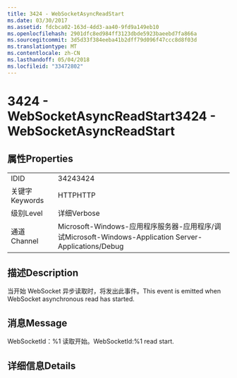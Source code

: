 ```yaml
---
title: 3424 - WebSocketAsyncReadStart
ms.date: 03/30/2017
ms.assetid: fdcbca02-163d-4dd3-aa40-9fd9a149eb10
ms.openlocfilehash: 2901dfc8ed984ff3123dbde5923baeebd7fa866a
ms.sourcegitcommit: 3d5d33f384eeba41b2dff79d096f47ccc8d8f03d
ms.translationtype: MT
ms.contentlocale: zh-CN
ms.lasthandoff: 05/04/2018
ms.locfileid: "33472802"
---
```

# <a name="3424---websocketasyncreadstart"></a><span data-ttu-id="90afd-102">3424 - WebSocketAsyncReadStart</span><span class="sxs-lookup"><span data-stu-id="90afd-102">3424 - WebSocketAsyncReadStart</span></span>
## <a name="properties"></a><span data-ttu-id="90afd-103">属性</span><span class="sxs-lookup"><span data-stu-id="90afd-103">Properties</span></span>  
  
|||  
|-|-|  
|<span data-ttu-id="90afd-104">ID</span><span class="sxs-lookup"><span data-stu-id="90afd-104">ID</span></span>|<span data-ttu-id="90afd-105">3424</span><span class="sxs-lookup"><span data-stu-id="90afd-105">3424</span></span>|  
|<span data-ttu-id="90afd-106">关键字</span><span class="sxs-lookup"><span data-stu-id="90afd-106">Keywords</span></span>|<span data-ttu-id="90afd-107">HTTP</span><span class="sxs-lookup"><span data-stu-id="90afd-107">HTTP</span></span>|  
|<span data-ttu-id="90afd-108">级别</span><span class="sxs-lookup"><span data-stu-id="90afd-108">Level</span></span>|<span data-ttu-id="90afd-109">详细</span><span class="sxs-lookup"><span data-stu-id="90afd-109">Verbose</span></span>|  
|<span data-ttu-id="90afd-110">通道</span><span class="sxs-lookup"><span data-stu-id="90afd-110">Channel</span></span>|<span data-ttu-id="90afd-111">Microsoft-Windows-应用程序服务器-应用程序/调试</span><span class="sxs-lookup"><span data-stu-id="90afd-111">Microsoft-Windows-Application Server-Applications/Debug</span></span>|  
  
## <a name="description"></a><span data-ttu-id="90afd-112">描述</span><span class="sxs-lookup"><span data-stu-id="90afd-112">Description</span></span>  
 <span data-ttu-id="90afd-113">当开始 WebSocket 异步读取时，将发出此事件。</span><span class="sxs-lookup"><span data-stu-id="90afd-113">This event is emitted when WebSocket asynchronous read has started.</span></span>  
  
## <a name="message"></a><span data-ttu-id="90afd-114">消息</span><span class="sxs-lookup"><span data-stu-id="90afd-114">Message</span></span>  
 <span data-ttu-id="90afd-115">WebSocketId：%1 读取开始。</span><span class="sxs-lookup"><span data-stu-id="90afd-115">WebSocketId:%1 read start.</span></span>  
  
## <a name="details"></a><span data-ttu-id="90afd-116">详细信息</span><span class="sxs-lookup"><span data-stu-id="90afd-116">Details</span></span>
